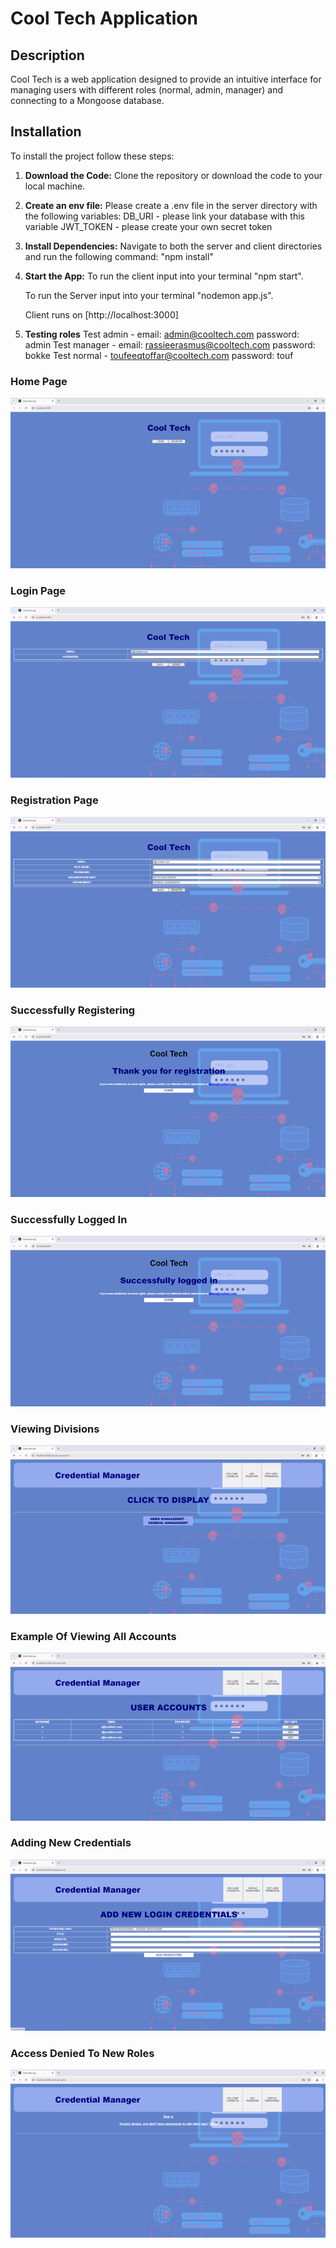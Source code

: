 # Cool Tech Application

## Description

Cool Tech is a web application designed to provide an intuitive interface for managing users with different roles (normal, admin, manager) and connecting to a Mongoose database.

## Installation

To install the project follow these steps:

1. **Download the Code:**
   Clone the repository or download the code to your local machine.

2. **Create an env file:**
   Please create a .env file in the server directory with the following variables: 
      DB_URI - please link your database with this variable 
      JWT_TOKEN - please create your own secret token

3. **Install Dependencies:**
   Navigate to both the server and client directories and run the following command:
   "npm install"

4. **Start the App:**
   To run the client input into your terminal "npm start".

   To run the Server input into your terminal "nodemon app.js".

   Client runs on [http://localhost:3000]

5. **Testing roles** 
   Test admin - email: admin@cooltech.com password: admin
   Test manager - email: rassieerasmus@cooltech.com password: bokke
   Test normal - toufeeqtoffar@cooltech.com password: touf
   
### Home Page

![Home Page](https://github.com/Toufeeq19/Cool_Tech_Credentials_App/blob/main/screenshots/home%20page.png)

### Login Page

![Login Page](https://github.com/Toufeeq19/Cool_Tech_Credentials_App/blob/main/screenshots/login%20page.png)

### Registration Page

![Registration Page](https://github.com/Toufeeq19/Cool_Tech_Credentials_App/blob/main/screenshots/registration%20page.png)

### Successfully Registering

![Successfully Registering](https://github.com/Toufeeq19/Cool_Tech_Credentials_App/blob/main/screenshots/successfully%20registering.png)

### Successfully Logged In

![Successfully Logged In](https://github.com/Toufeeq19/Cool_Tech_Credentials_App/blob/main/screenshots/successfully%20logged%20in.png)

### Viewing Divisions

![Viewing Divisions](https://github.com/Toufeeq19/Cool_Tech_Credentials_App/blob/main/screenshots/viewing%20divisions.png)

### Example Of Viewing All Accounts

![Example Of Viewing All Accounts](https://github.com/Toufeeq19/Cool_Tech_Credentials_App/blob/main/screenshots/example%20of%20viewing%20all%20accounts%20if%20logged%20in%20as%20an%20admin.png)

### Adding New Credentials

![Adding New Credentials](https://github.com/Toufeeq19/Cool_Tech_Credentials_App/blob/main/screenshots/adding%20new%20credentials%20-%20normal%20user.png)

### Access Denied To New Roles

![Access Denied To New Roles](https://github.com/Toufeeq19/Cool_Tech_Credentials_App/blob/main/screenshots/access%20denied%20to%20edit%20roles%20etc%20if%20not%20admin.png)
